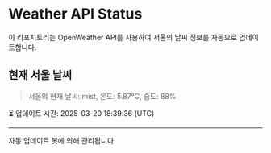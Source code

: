 
# Weather API Status

이 리포지토리는 OpenWeather API를 사용하여 서울의 날씨 정보를 자동으로 업데이트합니다.

## 현재 서울 날씨
> 서울의 현재 날씨: mist, 온도: 5.87°C, 습도: 88%

⏳ 업데이트 시간: 2025-03-20 18:39:36 (UTC)

---
자동 업데이트 봇에 의해 관리됩니다.

